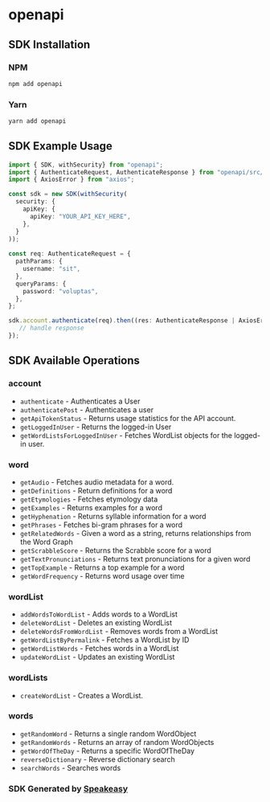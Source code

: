# openapi

<!-- Start SDK Installation -->
## SDK Installation

### NPM

```bash
npm add openapi
```

### Yarn

```bash
yarn add openapi
```
<!-- End SDK Installation -->

## SDK Example Usage
<!-- Start SDK Example Usage -->
```typescript
import { SDK, withSecurity} from "openapi";
import { AuthenticateRequest, AuthenticateResponse } from "openapi/src/sdk/models/operations";
import { AxiosError } from "axios";

const sdk = new SDK(withSecurity(
  security: {
    apiKey: {
      apiKey: "YOUR_API_KEY_HERE",
    },
  }
));
    
const req: AuthenticateRequest = {
  pathParams: {
    username: "sit",
  },
  queryParams: {
    password: "voluptas",
  },
};

sdk.account.authenticate(req).then((res: AuthenticateResponse | AxiosError) => {
   // handle response
});
```
<!-- End SDK Example Usage -->

<!-- Start SDK Available Operations -->
## SDK Available Operations

### account

* `authenticate` - Authenticates a User
* `authenticatePost` - Authenticates a user
* `getApiTokenStatus` - Returns usage statistics for the API account.
* `getLoggedInUser` - Returns the logged-in User
* `getWordListsForLoggedInUser` - Fetches WordList objects for the logged-in user.

### word

* `getAudio` - Fetches audio metadata for a word.
* `getDefinitions` - Return definitions for a word
* `getEtymologies` - Fetches etymology data
* `getExamples` - Returns examples for a word
* `getHyphenation` - Returns syllable information for a word
* `getPhrases` - Fetches bi-gram phrases for a word
* `getRelatedWords` - Given a word as a string, returns relationships from the Word Graph
* `getScrabbleScore` - Returns the Scrabble score for a word
* `getTextPronunciations` - Returns text pronunciations for a given word
* `getTopExample` - Returns a top example for a word
* `getWordFrequency` - Returns word usage over time

### wordList

* `addWordsToWordList` - Adds words to a WordList
* `deleteWordList` - Deletes an existing WordList
* `deleteWordsFromWordList` - Removes words from a WordList
* `getWordListByPermalink` - Fetches a WordList by ID
* `getWordListWords` - Fetches words in a WordList
* `updateWordList` - Updates an existing WordList

### wordLists

* `createWordList` - Creates a WordList.

### words

* `getRandomWord` - Returns a single random WordObject
* `getRandomWords` - Returns an array of random WordObjects
* `getWordOfTheDay` - Returns a specific WordOfTheDay
* `reverseDictionary` - Reverse dictionary search
* `searchWords` - Searches words

<!-- End SDK Available Operations -->

### SDK Generated by [Speakeasy](https://docs.speakeasyapi.dev/docs/using-speakeasy/client-sdks)
